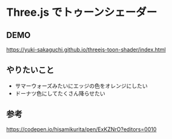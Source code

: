 # Three.js でトゥーンシェーダー

## DEMO

https://yuki-sakaguchi.github.io/threejs-toon-shader/index.html

## やりたいこと

- サマーウォーズみたいにエッジの色をオレンジにしたい
- ドーナツ色にしてたくさん降らせたい

## 参考

https://codepen.io/hisamikurita/pen/ExKZNrO?editors=0010